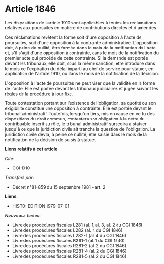 # Article 1846

Les dispositions de l'article 1910 sont applicables à toutes les réclamations relatives aux poursuites en matière de
contributions directes et d'amendes.

Ces réclamations revêtent la forme soit d'une opposition à l'acte de poursuites, soit d'une opposition à la contrainte
administrative. L'opposition doit, à peine de nullité, être formée dans le mois de la notification de l'acte et, s'il s'agit
d'une opposition à contrainte, dans le mois de la notification du premier acte qui procède de cette contrainte. Si la demande
est portée devant les tribunaux, elle doit, sous la même sanction, être introduite dans le mois de l'expiration du délai
imparti au chef de service pour statuer, en application de l'article 1910, ou dans le mois de la notification de la décision.

L'opposition à l'acte de poursuites ne peut viser que la validité en la forme de l'acte. Elle est portée devant les tribunaux
judiciaires et jugée suivant les règles de la procédure à jour fixe.

Toute contestation portant sur l'existence de l'obligation, sa quotité ou son exigibilité constitue une opposition à
contrainte. Elle est portée devant le tribunal administratif. Toutefois, lorsqu'un tiers, mis en cause en vertu des
dispositions du droit commun, contestera son obligation à la dette du contribuable inscrit au rôle, le tribunal administratif
surseoira à statuer jusqu'à ce que la juridiction civile ait tranché la question de l'obligation. La juridiction civile
devra, à peine de nullité, être saisie dans le mois de la notification de la décision de sursis à statuer.

**Liens relatifs à cet article**

_Cite_:

  - CGI 1910

_Transféré par_:

  - Décret n°81-859 du 15 septembre 1981 - art. 2

**Liens**:

  - HISTO: EDITION 1979-07-01

_Nouveaux textes_:

  - Livre des procédures fiscales L281 (al. 1, al. 3, al. 2 du CGI 1846)
  - Livre des procédures fiscales L282 (al. 4 du CGI 1846)
  - Livre des procédures fiscales L282-1 (al. 4 du CGI 1846)
  - Livre des procédures fiscales R281-1 (al. 1 du CGI 1846)
  - Livre des procédures fiscales R281-2 (al. 2 du CGI 1846)
  - Livre des procédures fiscales R281-4 (al. 2 du CGI 1846)
  - Livre des procédures fiscales R281-5 (al. 2 du CGI 1846)
